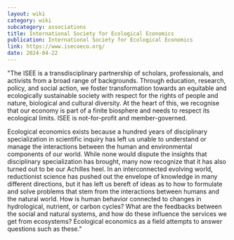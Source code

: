 ```yaml
---
layout: wiki
category: wiki
subcategory: associations
title: International Society for Ecological Economics
publication: International Society for Ecological Economics
link: https://www.isecoeco.org/
date: 2024-04-22
---
```


"The ISEE is a transdisciplinary partnership of scholars, professionals, and activists from a broad range of backgrounds. Through education, research, policy, and social action, we foster transformation towards an equitable and ecologically sustainable society with respect for the rights of people and nature, biological and cultural diversity. At the heart of this, we recognise that our economy is part of a finite biosphere and needs to respect its ecological limits. ISEE is not-for-profit and member-governed.

Ecological economics exists because a hundred years of disciplinary specialization in scientific inquiry has left us unable to understand or manage the interactions between the human and environmental components of our world. While none would dispute the insights that disciplinary specialization has brought, many now recognize that it has also turned out to be our Achilles heel. In an interconnected evolving world, reductionist science has pushed out the envelope of knowledge in many different directions, but it has left us bereft of ideas as to how to formulate and solve problems that stem from the interactions between humans and the natural world. How is human behavior connected to changes in hydrological, nutrient, or carbon cycles? What are the feedbacks between the social and natural systems, and how do these influence the services we get from ecosystems? Ecological economics as a field attempts to answer questions such as these."
